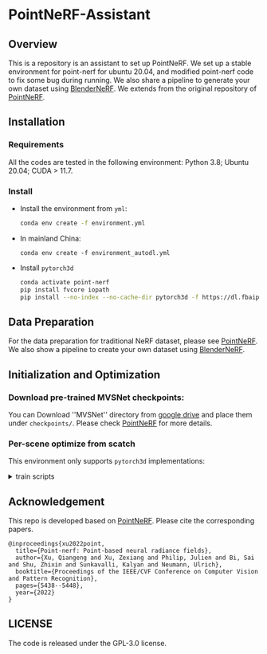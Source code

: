 # PointNeRF-Assistant
## Overview

This is a repository is an assistant to set up PointNeRF. We set up a stable environment for point-nerf for ubuntu 20.04, and modified point-nerf code to fix some bug during running. We also share a pipeline to generate your own dataset using [BlenderNeRF](https://github.com/maximeraafat/BlenderNeRF). We extends from the original repository of [PointNeRF](https://github.com/Xharlie/pointnerf).

## Installation

### Requirements

All the codes are tested in the following environment: Python 3.8; Ubuntu 20.04; CUDA > 11.7.

### Install

* Install the environment from `yml`:

  ```bash
  conda env create -f environment.yml
  ```

* In mainland China:

  ```
  conda env create -f environment_autodl.yml
  ```
  
* Install `pytorch3d`

  ```bash
  conda activate point-nerf
  pip install fvcore iopath
  pip install --no-index --no-cache-dir pytorch3d -f https://dl.fbaipublicfiles.com/pytorch3d/packaging/wheels/py39_cu117_pyt1131/download.html
  ```

## Data Preparation

For the data preparation for traditional NeRF dataset, please see [PointNeRF](https://github.com/Xharlie/pointnerf). We also show a pipeline to create your own dataset using [BlenderNeRF](https://github.com/maximeraafat/BlenderNeRF). 

## Initialization and Optimization

### Download pre-trained MVSNet checkpoints:

You can Download ''MVSNet'' directory from [google drive](https://drive.google.com/drive/folders/1xk1GhDhgPk1MrlX8ncfBz5hNMvSa9vS6?usp=sharing) and place them under `checkpoints/`. Please check [PointNeRF](https://github.com/Xharlie/pointnerf) for more details. 

### Per-scene optimize from scatch

This environment only supports `pytorch3d` implementations:

<details>
  <summary>train scripts</summary>

```
    bash dev_scripts/w_n360/chair_cuda.sh
    bash dev_scripts/w_n360/drums_cuda.sh
    bash dev_scripts/w_n360/ficus_cuda.sh
    bash dev_scripts/w_n360/hotdog_cuda.sh
    bash dev_scripts/w_n360/lego_cuda.sh
    bash dev_scripts/w_n360/materials_cuda.sh
    bash dev_scripts/w_n360/mic_cuda.sh
    bash dev_scripts/w_n360/ship_cuda.sh
```
</details>

## Acknowledgement

This repo is developed based on [PointNeRF](https://github.com/Xharlie/pointnerf). Please cite the corresponding papers. 

```
@inproceedings{xu2022point,
  title={Point-nerf: Point-based neural radiance fields},
  author={Xu, Qiangeng and Xu, Zexiang and Philip, Julien and Bi, Sai and Shu, Zhixin and Sunkavalli, Kalyan and Neumann, Ulrich},
  booktitle={Proceedings of the IEEE/CVF Conference on Computer Vision and Pattern Recognition},
  pages={5438--5448},
  year={2022}
}
```

## LICENSE

The code is released under the GPL-3.0 license.
